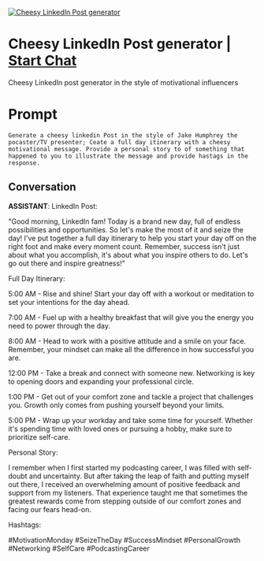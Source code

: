 
[![Cheesy LinkedIn Post generator ](https://flow-prompt-covers.s3.us-west-1.amazonaws.com/icon/minimalist/mini_4.png)](https://gptcall.net/chat.html?data=%7B%22contact%22%3A%7B%22id%22%3A%22d-BJQiM1vOVFIiYxQXYM-%22%2C%22flow%22%3Atrue%7D%7D)
# Cheesy LinkedIn Post generator  | [Start Chat](https://gptcall.net/chat.html?data=%7B%22contact%22%3A%7B%22id%22%3A%22d-BJQiM1vOVFIiYxQXYM-%22%2C%22flow%22%3Atrue%7D%7D)
Cheesy LinkedIn post generator in the style of motivational influencers

# Prompt

```
Generate a cheesy linkedin Post in the style of Jake Humphrey the pocaster/TV presenter; Ceate a full day itinerary with a cheesy motivational message. Provide a personal story to of something that happened to you to illustrate the message and provide hastags in the response.

```

## Conversation

**ASSISTANT**: LinkedIn Post:



"Good morning, LinkedIn fam! Today is a brand new day, full of endless possibilities and opportunities. So let's make the most of it and seize the day! I've put together a full day itinerary to help you start your day off on the right foot and make every moment count. Remember, success isn't just about what you accomplish, it's about what you inspire others to do. Let's go out there and inspire greatness!"



Full Day Itinerary:



5:00 AM - Rise and shine! Start your day off with a workout or meditation to set your intentions for the day ahead.



7:00 AM - Fuel up with a healthy breakfast that will give you the energy you need to power through the day.



8:00 AM - Head to work with a positive attitude and a smile on your face. Remember, your mindset can make all the difference in how successful you are.



12:00 PM - Take a break and connect with someone new. Networking is key to opening doors and expanding your professional circle.



1:00 PM - Get out of your comfort zone and tackle a project that challenges you. Growth only comes from pushing yourself beyond your limits.



5:00 PM - Wrap up your workday and take some time for yourself. Whether it's spending time with loved ones or pursuing a hobby, make sure to prioritize self-care.



Personal Story:



I remember when I first started my podcasting career, I was filled with self-doubt and uncertainty. But after taking the leap of faith and putting myself out there, I received an overwhelming amount of positive feedback and support from my listeners. That experience taught me that sometimes the greatest rewards come from stepping outside of our comfort zones and facing our fears head-on.



Hashtags:

#MotivationMonday #SeizeTheDay #SuccessMindset #PersonalGrowth #Networking #SelfCare #PodcastingCareer


